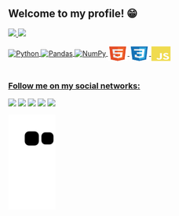 ## Welcome to my profile!  😁

 <div>
   <a href="https://github.com/WillkerMenezes">
   <img height="180em" src="https://github-readme-stats.vercel.app/api?username=WillkerMenezes&show_icons=true&theme=tokyonight&include_all_commits=true&count_private=true"/>
   <img height="180em" src="https://github-readme-stats.vercel.app/api/top-langs/?username=WillkerMenezes&layout=donut&langs_count=6&theme=tokyonight"/>

</div>
<div style="display: inline_block"><br>
  <img align="center" alt="Python" height="30" width="40" src="https://cdn.jsdelivr.net/gh/devicons/devicon/icons/python/python-original-wordmark.svg">
  <img align="center" alt="Pandas" height="30" width="40" src="https://cdn.jsdelivr.net/gh/devicons/devicon/icons/pandas/pandas-original-wordmark.svg">
  <img align="center" alt="NumPy" height="30" width="40" src="https://cdn.jsdelivr.net/gh/devicons/devicon/icons/numpy/numpy-original-wordmark.svg">
  <img align="center" alt="HTML" height="30" width="40" src="https://raw.githubusercontent.com/devicons/devicon/master/icons/html5/html5-original.svg">
  <img align="center" alt="CSS" height="30" width="40" src="https://raw.githubusercontent.com/devicons/devicon/master/icons/css3/css3-original.svg">
  <img align="center" alt="Js" height="30" width="40" src="https://raw.githubusercontent.com/devicons/devicon/master/icons/javascript/javascript-plain.svg">
</div>
 
 <br>
 
  ### Follow me on my social networks:
 
<div> 
  <a href="" target="_blank"><img src="https://img.shields.io/badge/-Instagram-%23E4405F?style=for-the-badge&logo=instagram&logoColor=white" target="_blank"></a>
  <a href="" target="_blank"><img src="https://img.shields.io/badge/Discord-7289DA?style=for-the-badge&logo=discord&logoColor=white" target="_blank"></a>
  <a href="https://www.facebook.com/willker.menezes.5" target="_blank"><img src="https://cdn.jsdelivr.net/gh/devicons/devicon/icons/facebook/facebook-original.svg"></a> 
  <a href = "mailto:willker.menezes@gmail.com"><img src="https://img.shields.io/badge/-Gmail-%23333?style=for-the-badge&logo=gmail&logoColor=white" target="_blank"></a>
  <a href="https://www.linkedin.com/in/willkermenezes" target="_blank"><img src="https://img.shields.io/badge/-LinkedIn-%230077B5?style=for-the-badge&logo=linkedin&logoColor=white" target="_blank"></a> 
 
  ![Snake animation](https://github.com/WillkerMenezes/WillkerMenezes/blob/output/github-contribution-grid-snake.svg)

</div>
